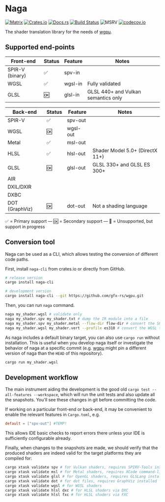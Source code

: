 # Naga

[![Matrix](https://img.shields.io/badge/Matrix-%23naga%3Amatrix.org-blueviolet.svg)](https://matrix.to/#/#naga:matrix.org)
[![Crates.io](https://img.shields.io/crates/v/naga.svg?label=naga)](https://crates.io/crates/naga)
[![Docs.rs](https://docs.rs/naga/badge.svg)](https://docs.rs/naga)
[![Build Status](https://github.com/gfx-rs/naga/workflows/pipeline/badge.svg)](https://github.com/gfx-rs/naga/actions)
![MSRV](https://img.shields.io/badge/rustc-1.76+-blue.svg)
[![codecov.io](https://codecov.io/gh/gfx-rs/naga/branch/master/graph/badge.svg?token=9VOKYO8BM2)](https://codecov.io/gh/gfx-rs/naga)

The shader translation library for the needs of [wgpu](https://github.com/gfx-rs/wgpu).

## Supported end-points

Front-end       |       Status       | Feature | Notes |
--------------- | ------------------ | ------- | ----- |
SPIR-V (binary) | :white_check_mark: | spv-in  |       |
WGSL            | :white_check_mark: | wgsl-in | Fully validated |
GLSL            | :ok:               | glsl-in | GLSL 440+ and Vulkan semantics only |

Back-end        |       Status       | Feature  | Notes |
--------------- | ------------------ | -------- | ----- |
SPIR-V          | :white_check_mark: | spv-out  |       |
WGSL            | :ok:               | wgsl-out |       |
Metal           | :white_check_mark: | msl-out  |       |
HLSL            | :white_check_mark: | hlsl-out | Shader Model 5.0+ (DirectX 11+) |
GLSL            | :ok:               | glsl-out | GLSL 330+ and GLSL ES 300+ |
AIR             |                    |          |       |
DXIL/DXIR       |                    |          |       |
DXBC            |                    |          |       |
DOT (GraphViz)  | :ok:               | dot-out  | Not a shading language |

:white_check_mark: = Primary support — :ok: = Secondary support — :construction: = Unsupported, but support in progress

## Conversion tool

Naga can be used as a CLI, which allows testing the conversion of different code paths.

First, install `naga-cli` from crates.io or directly from GitHub.

```bash
# release version
cargo install naga-cli

# development version
cargo install naga-cli --git https://github.com/gfx-rs/wgpu.git
```

Then, you can run `naga` command.

```bash
naga my_shader.wgsl # validate only
naga my_shader.spv my_shader.txt # dump the IR module into a file
naga my_shader.spv my_shader.metal --flow-dir flow-dir # convert the SPV to Metal, also dump the SPIR-V flow graph to `flow-dir`
naga my_shader.wgsl my_shader.vert --profile es310 # convert the WGSL to GLSL vertex stage under ES 3.20 profile
```

As naga includes a default binary target, you can also use `cargo run` without installation. This is useful when you develop naga itself or investigate the behavior of naga at a specific commit (e.g. [wgpu](https://github.com/gfx-rs/wgpu) might pin a different version of naga than the `HEAD` of this repository).

```bash
cargo run my_shader.wgsl
```

## Development workflow

The main instrument aiding the development is the good old `cargo test --all-features --workspace`,
which will run the unit tests and also update all the snapshots. You'll see these
changes in git before committing the code.

If working on a particular front-end or back-end, it may be convenient to
enable the relevant features in `Cargo.toml`, e.g.
```toml
default = ["spv-out"] #TEMP!
```
This allows IDE basic checks to report errors there unless your IDE is sufficiently configurable already.

Finally, when changes to the snapshots are made, we should verify that the produced shaders
are indeed valid for the target platforms they are compiled for:
```bash
cargo xtask validate spv # for Vulkan shaders, requires SPIRV-Tools installed
cargo xtask validate msl # for Metal shaders, requires XCode command-line tools installed
cargo xtask validate glsl # for OpenGL shaders, requires GLSLang installed
cargo xtask validate dot # for dot files, requires GraphViz installed
cargo xtask validate wgsl # for WGSL shaders
cargo xtask validate hlsl dxc # for HLSL shaders via DXC
cargo xtask validate hlsl fxc # for HLSL shaders via FXC
```
